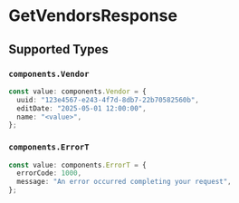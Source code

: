 # GetVendorsResponse


## Supported Types

### `components.Vendor`

```typescript
const value: components.Vendor = {
  uuid: "123e4567-e243-4f7d-8db7-22b70582560b",
  editDate: "2025-05-01 12:00:00",
  name: "<value>",
};
```

### `components.ErrorT`

```typescript
const value: components.ErrorT = {
  errorCode: 1000,
  message: "An error occurred completing your request",
};
```

